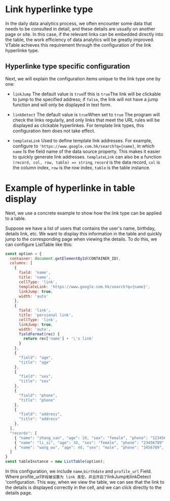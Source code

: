 # Link hyperlinke type

In the daily data analytics process, we often encounter some data that needs to be consulted in detail, and these details are usually on another page or site. In this case, if the relevant links can be embedded directly into the table, the work efficiency of data analytics will be greatly improved. VTable achieves this requirement through the configuration of the link hyperlinke type.

## Hyperlinke type specific configuration

Next, we will explain the configuration items unique to the link type one by one:

*   `linkJump` The default value is `true`If this is `true`The link will be clickable to jump to the specified address; if `false`, the link will not have a jump function and will only be displayed in text form.

*   `linkDetect` The default value is `true`When set to `true` The program will check the links regularly, and only links that meet the URL rules will be displayed as clickable hyperlinkes. For template link types, this configuration item does not take effect.

*   `templateLink` Used to define template link addresses. For example, configure to `'https://www.google.com.hk/search?q={name}`, in which `name` Is the field name of the data source property. This makes it easier to quickly generate link addresses. `templateLink` can also be a function `(record, col, row, table) => string`, `record` is the data record, `col` is the column index, `row` is the row index, `table` is the table instance. 

# Example of hyperlinke in table display

Next, we use a concrete example to show how the link type can be applied to a table.

Suppose we have a list of users that contains the user's name, birthday, details link, etc. We want to display this information in the table and quickly jump to the corresponding page when viewing the details. To do this, we can configure ListTable like this:

```javascript livedemo template=vtable
const option = {
  container: document.getElementById(CONTAINER_ID),
  columns: [
    {
      field: 'name',
      title: 'name',
      cellType: 'link',
      templateLink: 'https://www.google.com.hk/search?q={name}',
      linkJump: true,
      width: 'auto'
    },
    {
      field: 'link',
      title: 'persional link',
      cellType: 'link',
      linkJump: true,
      width: 'auto',
      fieldFormat(rec) {
        return rec['name'] + '\'s link'
      }
    },
    {
      "field": "age",
      "title": "age"
    },
    {
      "field": "sex",
      "title": "sex"
    },
    {
      "field": "phone",
      "title": "phone"
    },
    {
      "field": "address",
      "title": "address"
    },
  ],
  "records": [
    { "name": "zhang_san", "age": 20, "sex": "female", "phone": "123456789", "address": "beijing haidian", "link": 'https://www.google.com.hk' },
    { "name": "li_si", "age": 30, "sex": "female", "phone": "23456789", "address": "beijing chaoyang", "link": 'https://www.google.com.hk' },
    { "name": "wang_wu", "age": 40, "sex": "male", "phone": "3456789", "address": "beijing fengtai", "link": 'https://www.google.com.hk' }
  ]
}
const tableInstance = new ListTable(option);

```

In this configuration, we include `name`,`birthdate` and `profile_url` Field. Where profile\_url`字段被设置为 link 类型，并且开启了`linkJump`和`linkDetect 'configuration. This way, when we view the table, we can see that the link to the details is displayed correctly in the cell, and we can click directly to the details page.
